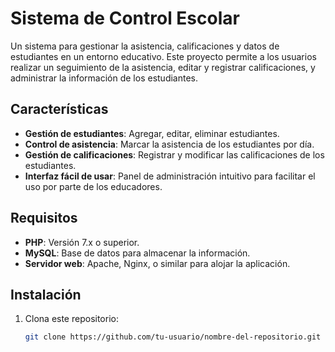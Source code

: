 # Sistema de Control Escolar

Un sistema para gestionar la asistencia, calificaciones y datos de estudiantes en un entorno educativo. Este proyecto permite a los usuarios realizar un seguimiento de la asistencia, editar y registrar calificaciones, y administrar la información de los estudiantes.

## Características

- **Gestión de estudiantes**: Agregar, editar, eliminar estudiantes.
- **Control de asistencia**: Marcar la asistencia de los estudiantes por día.
- **Gestión de calificaciones**: Registrar y modificar las calificaciones de los estudiantes.
- **Interfaz fácil de usar**: Panel de administración intuitivo para facilitar el uso por parte de los educadores.

## Requisitos

- **PHP**: Versión 7.x o superior.
- **MySQL**: Base de datos para almacenar la información.
- **Servidor web**: Apache, Nginx, o similar para alojar la aplicación.

## Instalación

1. Clona este repositorio:

   ```bash
   git clone https://github.com/tu-usuario/nombre-del-repositorio.git
